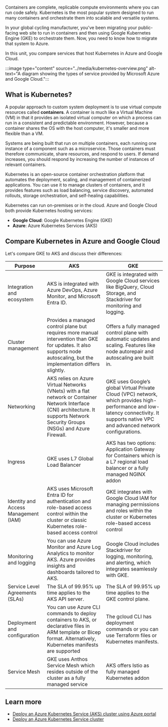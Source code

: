 Containers are complete, replicable compute environments where you can run code safely. Kubernetes is the most popular system designed to run many containers and orchestrate them into scalable and versatile systems.

In your global cycling manufacturer, you've been migrating your public-facing web site to run in containers and then using Google Kubernetes Engine (GKE) to orchestrate them. Now, you need to know how to migrate that system to Azure.

In this unit, you compare services that host Kubernetes in Azure and Google Cloud.

:::image type="content" source="../media/kubernetes-overview.png" alt-text="A diagram showing the types of service provided by Microsoft Azure and Google Cloud.":::

## What is Kubernetes?

A popular approach to custom system deployment is to use virtual compute resources called **containers**. A container is much like a Virtual Machine (VM) in that it provides an isolated virtual computer on which a process can run in a consistent and predictable environment. However, because a container shares the OS with the host computer, it's smaller and more flexible than a VM.

Systems are being built that run on multiple containers, each running one instance of a component such as a microservice. Those containers must therefore communicate, share resources, and respond to users. If demand increases, you should respond by increasing the number of instances of relevant containers.

Kubernetes is an open-source container orchestration platform that automates the deployment, scaling, and management of containerized applications. You can use it to manage clusters of containers, and it provides features such as load balancing, service discovery, automated rollouts, storage orchestration, and self-healing capabilities.

Kubernetes can run on-premises or in the cloud. Azure and Google Cloud both provide Kubernetes hosting services:

- **Google Cloud**: Google Kubernetes Engine (GKE)
- **Azure**: Azure Kubernetes Services (AKS)

## Compare Kubernetes in Azure and Google Cloud

Let's compare GKE to AKS and discuss their differences:

| Purpose | AKS | GKE |
|---|---|---|
| Integration and ecosystem | AKS is integrated with Azure DevOps, Azure Monitor, and Microsoft Entra ID. | GKE is integrated with Google Cloud services like BigQuery, Cloud Storage, and Stackdriver for monitoring and logging. |
| Cluster management | Provides a managed control plane but requires more manual intervention than GKE for updates. It also supports node autoscaling, but the implementation differs slightly. | Offers a fully managed control plane with automatic updates and scaling. Features like node autorepair and autoscaling are built in. |
| Networking | AKS relies on Azure Virtual Networks (VNets) with a flat network or Container Network Interface (CNI) architecture. It supports Network Security Groups (NSGs) and Azure Firewall. | GKE uses Google’s global Virtual Private Cloud (VPC) network, which provides high-performance and low-latency connectivity. It supports native VPC and advanced network configurations. |
| Ingress | GKE uses L7 Global Load Balancer | AKS has two options: Application Gateway for Containers which is a L7 regional load balancer or a fully managed NGINX addon|
| Identity and Access Management (IAM) | AKS uses Microsoft Entra ID for authentication and role-based access control within the cluster or classic Kubernetes role-based access control | GKE integrates with Google Cloud IAM for managing permissions and roles within the cluster or Kubernetes role-based access control |
| Monitoring and logging | You can use Azure Monitor and Azure Log Analytics to monitor AKS. Azure provides insights and dashboards tailored to AKS. | Google Cloud includes Stackdriver for logging, monitoring, and alerting, which integrates seamlessly with GKE. |
| Service Level Agreements (SLAs) | The SLA of 99.95% up time applies to the AKS API server. | The SLA of 99.95% up time applies to the GKE control plane. |
| Deployment and configuration | You can use Azure CLI commands to deploy containers to AKS, or declarative files in ARM template or Bicep format. Alternatively, Kubernetes manifests are supported | The gcloud CLI has deployment commands or you can use Terraform files or Kubernetes manifests. |
| Service Mesh | GKE uses Anthos Service Mesh which resides outside of the cluster as a fully managed service | AKS offers Istio as fully managed Kubernetes addon |

## Learn more

- [Deploy an Azure Kubernetes Service (AKS) cluster using Azure portal](/azure/aks/learn/quick-kubernetes-deploy-portal)
- [Deploy an Azure Kubernetes Service cluster](/training/modules/deploy-azure-kubernetes-service-cluster/)

